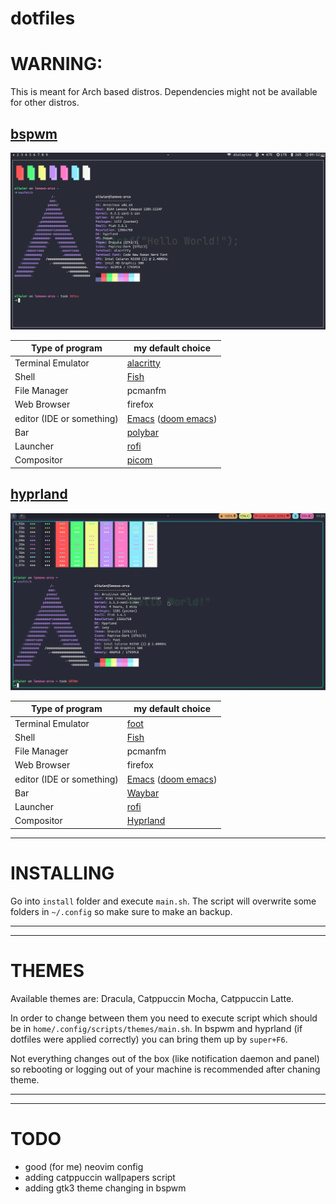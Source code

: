 # dotfiles
# WARNING:
This is meant for Arch based distros. Dependencies might not be available for other distros.

## [bspwm](https://github.com/baskerville/bspwm)
![screenshot](screenshot-bspwm.png)

Type of program | my default choice
------- | --------
Terminal Emulator | [alacritty](https://github.com/alacritty/alacritty)
Shell | [Fish](https://github.com/fish-shell/fish-shell)
File Manager | pcmanfm
Web Browser | firefox
editor (IDE or something) | [Emacs](https://www.gnu.org/software/emacs/) ([doom emacs](https://github.com/doomemacs/doomemacs))
Bar | [polybar](https://github.com/polybar/polybar)
Launcher | [rofi](https://github.com/davatorium/rofi)
Compositor | [picom](https://github.com/yshui/picom)

## [hyprland](https://github.com//hyprwm/hyprland)
![screenshot](screenshot-hypr.png)

Type of program | my default choice
------- | --------
Terminal Emulator | [foot](https://codeberg.org/dnkl/foot)
Shell | [Fish](https://github.com/fish-shell/fish-shell)
File Manager | pcmanfm
Web Browser | firefox
editor (IDE or something) | [Emacs](https://www.gnu.org/software/emacs/) ([doom emacs](https://github.com/doomemacs/doomemacs))
Bar | [Waybar](https://github.com/Alexays/Waybar)
Launcher | [rofi](https://github.com/davatorium/rofi)
Compositor | [Hyprland](https://github.com/hyprwm/Hyprland)

---

# INSTALLING
Go into `install` folder and execute `main.sh`. The script will overwrite some folders in `~/.config` so make sure to make an backup.

---
---

# THEMES
Available themes are: Dracula, Catppuccin Mocha, Catppuccin Latte.

In order to change between them you need to execute script which should be in `home/.config/scripts/themes/main.sh`.
In bspwm and hyprland (if dotfiles were applied correctly) you can bring them up by `super+F6`.

Not everything changes out of the box (like notification daemon and panel) so rebooting or logging out of your machine is recommended after chaning theme.

---
---
# TODO
- good (for me) neovim config
- adding catppuccin wallpapers script
- adding gtk3 theme changing in bspwm

